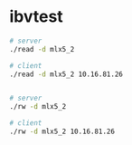 # ibvtest



```bash
# server
./read -d mlx5_2

# client
./read -d mlx5_2 10.16.81.26


# server
./rw -d mlx5_2

# client
./rw -d mlx5_2 10.16.81.26
```


